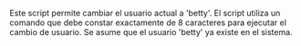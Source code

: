 Este script permite cambiar el usuario actual a 'betty'. 
El script utiliza un comando que debe constar exactamente de 8 caracteres para ejecutar el cambio de usuario. 
Se asume que el usuario 'betty' ya existe en el sistema.